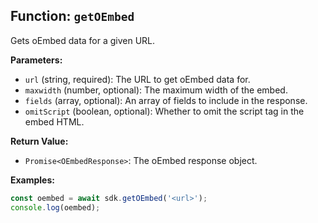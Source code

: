 ## Function: `getOEmbed`

Gets oEmbed data for a given URL.

**Parameters:**
- `url` (string, required): The URL to get oEmbed data for.
- `maxwidth` (number, optional): The maximum width of the embed.
- `fields` (array<string>, optional): An array of fields to include in the response.
- `omitScript` (boolean, optional): Whether to omit the script tag in the embed HTML.

**Return Value:**
- `Promise<OEmbedResponse>`: The oEmbed response object.

**Examples:**
```typescript
const oembed = await sdk.getOEmbed('<url>');
console.log(oembed);
```